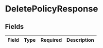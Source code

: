 # DeletePolicyResponse


## Fields

| Field       | Type        | Required    | Description |
| ----------- | ----------- | ----------- | ----------- |